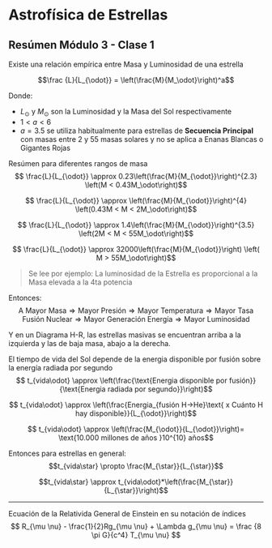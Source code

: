 # Astrofísica de Estrellas 
## Resúmen Módulo 3 - Clase 1

Existe una relación empírica entre Masa y Luminosidad de una estrella

$$\frac {L}{L_{\odot}} = \left(\frac{M}{M_\odot}\right)^a$$

Donde:
- $L_{\odot}$ y $M_{\odot}$ son la Luminosidad y la Masa del Sol respectivamente
- $1 < a < 6$
- $a = 3.5$ se utiliza habitualmente para estrellas de **Secuencia Principal** con masas entre 2 y 55 masas solares y no se aplica a Enanas Blancas o Gigantes Rojas

Resúmen para diferentes rangos de masa
$$ \frac{L}{L_{\odot}} \approx 0.23\left(\frac{M}{M_{\odot}}\right)^{2.3} \left(M < 0.43M_\odot\right)$$

$$ \frac{L}{L_{\odot}} \approx \left(\frac{M}{M_{\odot}}\right)^{4} \left(0.43M < M < 2M_\odot\right)$$

$$ \frac{L}{L_{\odot}} \approx 1.4\left(\frac{M}{M_{\odot}}\right)^{3.5} \left(2M < M < 55M_\odot\right)$$

$$ \frac{L}{L_{\odot}} \approx 32000\left(\frac{M}{M_{\odot}}\right) \left( M > 55M_\odot\right)$$

>Se lee por ejemplo: La luminosidad de la Estrella es proporcional a la Masa elevada a la 4ta potencia

Entonces:
$$\text{A Mayor Masa} \Rightarrow \text{Mayor Presión}\Rightarrow\text{Mayor Temperatura}\Rightarrow\text{Mayor Tasa Fusión Nuclear}\Rightarrow\text{Mayor Generación Energía}\Rightarrow\text{Mayor Luminosidad}$$

Y en un Diagrama H-R, las estrellas masivas se encuentran arriba a la izquierda y las de baja masa, abajo a la derecha.

El tiempo de vida del Sol depende de la energia disponible por fusión sobre la energía radiada por segundo
$$ t_{vida\odot} \approx \left(\frac{\text{Energia disponible por fusión}}{\text{Energia radiada por segundo}}\right)$$

$$ t_{vida\odot} \approx \left(\frac{Energia_{fusión H->He}\text{ x Cuánto H hay disponible}}{L_{\odot}}\right)$$

$$ t_{vida\odot} \approx \left(\frac{M_{\odot}}{L_{\odot}}\right)= \text{10.000 millones de años }10^{10} años$$

Entonces para estrellas en general:
$$t_{vida\star}  \propto \frac{M_{\star}}{L_{\star}}$$

$$t_{vida\star}  \approx  t_{vida\odot}*\left(\frac{M_{\star}}{L_{\star}}\right)$$

---
Ecuación de la Relativida General de Einstein en su notación de índices
$$
R_{\mu \nu} - \frac{1}{2}Rg_{\mu \nu} + \Lambda g_{\mu \nu} = \frac {8 \pi G}{c^4} T_{\mu \nu}
$$
